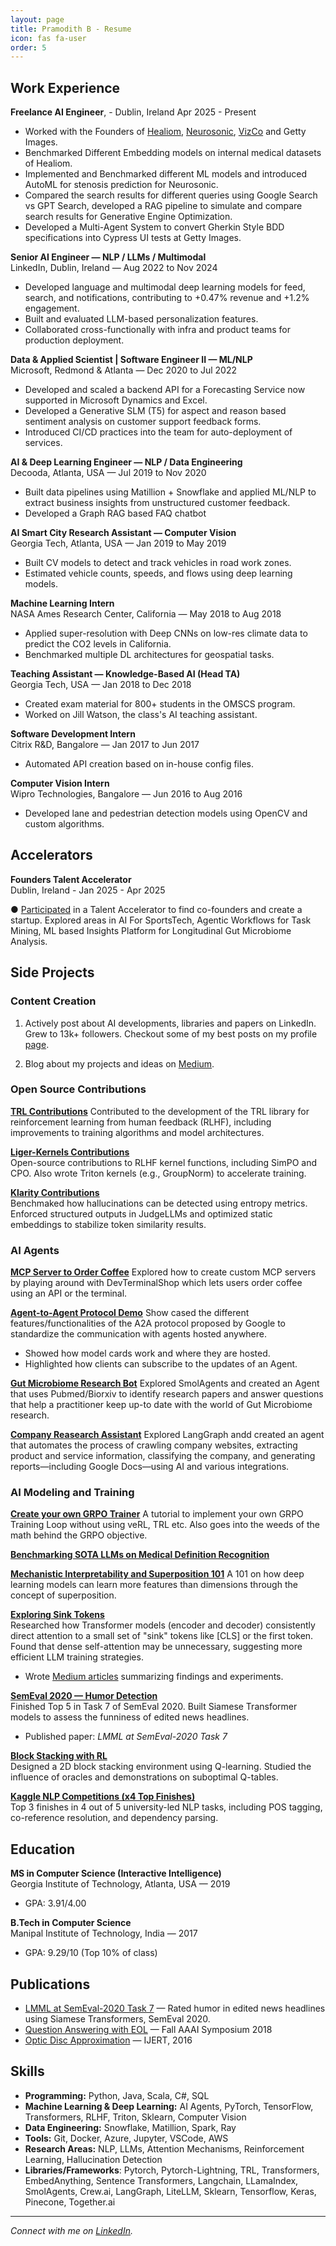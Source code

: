 ```yaml
---
layout: page
title: Pramodith B - Resume
icon: fas fa-user
order: 5
---
```

## Work Experience
**Freelance AI Engineer**, - Dublin, Ireland
Apr 2025 - Present
- Worked with the Founders of [Healiom](https://healiom.com/), [Neurosonic](https://www.neuro-sonic.com/), [VizCo](https://www.linkedin.com/company/vizcoglobal/about/) and Getty Images.
- Benchmarked Different Embedding models on internal medical datasets of Healiom.
- Implemented and Benchmarked different ML models and introduced AutoML for stenosis prediction for Neurosonic.
- Compared the search results for different queries using Google Search vs GPT Search, developed a RAG pipeline to simulate and compare search results for Generative Engine Optimization.
- Developed a Multi-Agent System to convert Gherkin Style BDD specifications into Cypress UI tests at Getty Images.

**Senior AI Engineer — NLP / LLMs / Multimodal**  
LinkedIn, Dublin, Ireland — Aug 2022 to Nov 2024  
- Developed language and multimodal deep learning models for feed, search, and notifications, contributing to +0.47% revenue and +1.2% engagement.
- Built and evaluated LLM-based personalization features.
- Collaborated cross-functionally with infra and product teams for production deployment.

**Data & Applied Scientist | Software Engineer II — ML/NLP**  
Microsoft, Redmond & Atlanta — Dec 2020 to Jul 2022  
- Developed and scaled a backend API for a Forecasting Service now supported in Microsoft Dynamics and Excel.
- Developed a Generative SLM (T5) for aspect and reason based sentiment analysis on customer support feedback forms.
- Introduced CI/CD practices into the team for auto-deployment of services.

**AI & Deep Learning Engineer — NLP / Data Engineering**  
Decooda, Atlanta, USA — Jul 2019 to Nov 2020  
- Built data pipelines using Matillion + Snowflake and applied ML/NLP to extract business insights from unstructured customer feedback.
- Developed a Graph RAG based FAQ chatbot

**AI Smart City Research Assistant — Computer Vision**  
Georgia Tech, Atlanta, USA — Jan 2019 to May 2019  
- Built CV models to detect and track vehicles in road work zones.
- Estimated vehicle counts, speeds, and flows using deep learning models.

**Machine Learning Intern**  
NASA Ames Research Center, California — May 2018 to Aug 2018  
- Applied super-resolution with Deep CNNs on low-res climate data to predict the CO2 levels in California.
- Benchmarked multiple DL architectures for geospatial tasks.

**Teaching Assistant — Knowledge-Based AI (Head TA)**  
Georgia Tech, USA — Jan 2018 to Dec 2018  
- Created exam material for 800+ students in the OMSCS program.
- Worked on Jill Watson, the class's AI teaching assistant.

**Software Development Intern**  
Citrix R&D, Bangalore — Jan 2017 to Jun 2017  
- Automated API creation based on in-house config files.

**Computer Vision Intern**  
Wipro Technologies, Bangalore — Jun 2016 to Aug 2016  
- Developed lane and pedestrian detection models using OpenCV and custom algorithms.

## Accelerators
**Founders Talent Accelerator**                
Dublin, Ireland - Jan 2025 - Apr 2025

● [Participated](https://www.rte.ie/news/business/2025/0131/1493943-founders-programme/) in a Talent Accelerator to find co-founders and create a startup. Explored areas in AI For SportsTech,
Agentic Workflows for Task Mining, ML based Insights Platform for Longitudinal Gut Microbiome Analysis.

## Side Projects

### Content Creation
1. Actively post about AI developments, libraries and papers on LinkedIn. Grew to 13k+ followers. Checkout some of my best posts on my profile [page](https://www.linkedin.com/in/pramodith/).

2. Blog about my projects and ideas on [Medium](https://medium.com/@buildingblocks).

### Open Source Contributions
**[TRL Contributions](https://github.com/huggingface/trl/pulls?q=is%3Apr+is%3Aclosed+author%3Apramodith)**
Contributed to the development of the TRL library for reinforcement learning from human feedback (RLHF), including improvements to training algorithms and model architectures.

**[Liger-Kernels Contributions](https://github.com/linkedin/Liger-Kernel/pulls?q=is%3Apr+is%3Aclosed+author%3Apramodith)**  
Open-source contributions to RLHF kernel functions, including SimPO and CPO. Also wrote Triton kernels (e.g., GroupNorm) to accelerate training.  

**[Klarity Contributions](https://github.com/klara-research/klarity/pulls?q=is%3Apr+is%3Aclosed+author%3Apramodith)**  
Benchmaked how hallucinations can be detected using entropy metrics. Enforced structured outputs in JudgeLLMs and optimized static embeddings to stabilize token similarity results.


### AI Agents
**[MCP Server to Order Coffee](https://github.com/pramodith/DevTerminalShopMCPServer)**
Explored how to create custom MCP servers by playing around with DevTerminalShop which lets users order coffee using an API or the terminal.

**[Agent-to-Agent Protocol Demo](https://github.com/pramodith/DevTerminalShopMCPServer)**
Show cased the different features/functionalities of the A2A protocol proposed by Google to standardize the communication with agents hosted anywhere.
* Showed how model cards work and where they are hosted.
* Highlighted how clients can subscribe to the updates of an Agent.

**[Gut Microbiome Research Bot](https://github.com/pramodith/inni/blob/master/src/biomedical_agent.py)**
Explored SmolAgents and created an Agent that uses Pubmed/Biorxiv to identify research papers and answer questions that help a practitioner keep up-to date with the world of Gut Microbiome research.

**[Company Reasearch Assistant](https://github.com/pramodith/CompanyResearchAssistant)**
Explored LangGraph andd created an agent that automates the process of crawling company websites, extracting product and service information, classifying the company, and generating reports—including Google Docs—using AI and various integrations.

### AI Modeling and Training
**[Create your own GRPO Trainer](https://pramodith.github.io/posts/grpo-trainer/)** A tutorial to implement your own GRPO Training Loop without using veRL, TRL etc. Also goes into the weeds of the math behind the GRPO objective.

**[Benchmarking SOTA LLMs on Medical Definition Recognition](https://github.com/pramodith/definition_understanding)**

**[Mechanistic Interpretability and Superposition 101](https://pramodith.github.io/posts/superposition/)** A 101 on how deep learning models can learn more features than dimensions through the concept of superposition.

**[Exploring Sink Tokens](https://github.com/pramodith/llm_exploration/tree/main)**  
Researched how Transformer models (encoder and decoder) consistently direct attention to a small set of "sink" tokens like [CLS] or the first token. Found that dense self-attention may be unnecessary, suggesting more efficient LLM training strategies.  
- Wrote [Medium articles](https://medium.com/@buildingblocks/llms-may-not-need-dense-self-attention-1fa3bf47522e) summarizing findings and experiments.

**[SemEval 2020 — Humor Detection](https://aclanthology.org/2020.semeval-1.134/)**  
Finished Top 5 in Task 7 of SemEval 2020. Built Siamese Transformer models to assess the funniness of edited news headlines.  
- Published paper: *LMML at SemEval-2020 Task 7*

**[Block Stacking with RL](https://tanmaybinaykiya.github.io/YODO-Inverse-Reinforcement-Learning/)**  
Designed a 2D block stacking environment using Q-learning. Studied the influence of oracles and demonstrations on suboptimal Q-tables.

**[Kaggle NLP Competitions (x4 Top Finishes)](https://www.kaggle.com/competitions/gtnlp2018pset3english/leaderboard)**  
Top 3 finishes in 4 out of 5 university-led NLP tasks, including POS tagging, co-reference resolution, and dependency parsing.

## Education

**MS in Computer Science (Interactive Intelligence)**  
Georgia Institute of Technology, Atlanta, USA — 2019  
- GPA: 3.91/4.00

**B.Tech in Computer Science**  
Manipal Institute of Technology, India — 2017  
- GPA: 9.29/10 (Top 10% of class)

## Publications

- [LMML at SemEval-2020 Task 7](https://aclanthology.org/2020.semeval-1.134/) — Rated humor in edited news headlines using Siamese Transformers, SemEval 2020.  
- [Question Answering with EOL](https://aaai.org/Symposia/Fall/fall18symposia.php) — Fall AAAI Symposium 2018  
- [Optic Disc Approximation](https://www.ijert.org/research/optic-disc-approximation-using-an-ensemble-of-processing-methods-IJERTV5IS060456.pdf) — IJERT, 2016

## Skills

- **Programming:** Python, Java, Scala, C#, SQL
- **Machine Learning & Deep Learning:** AI Agents, PyTorch, TensorFlow, Transformers, RLHF, Triton, Sklearn, Computer Vision  
- **Data Engineering:** Snowflake, Matillion, Spark, Ray  
- **Tools:** Git, Docker, Azure, Jupyter, VSCode, AWS  
- **Research Areas:** NLP, LLMs, Attention Mechanisms, Reinforcement Learning, Hallucination Detection
- **Libraries/Frameworks**: Pytorch, Pytorch-Lightning, TRL, Transformers, EmbedAnything, Sentence Transformers,
Langchain, LLamaIndex, SmolAgents, Crew.ai, LangGraph, LiteLLM, Sklearn, Tensorflow, Keras, Pinecone, Together.ai
---
_Connect with me on [LinkedIn](https://www.linkedin.com/in/pramodith/)._
